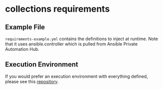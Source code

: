 # collections requirements

## Example File

`requirements-example.yml` contains the definitions to inject at runtime.  Note that it uses ansible.controller which is pulled from Ansible Private Automation Hub.

## Execution Environment

If you would prefer an execution environment with everything defined, please see this [repository](https://github.com/nsthompson/ansible-execution-environments/tree/main/network-ee).
